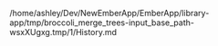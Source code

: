 /home/ashley/Dev/NewEmberApp/EmberApp/library-app/tmp/broccoli_merge_trees-input_base_path-wsxXUgxg.tmp/1/History.md